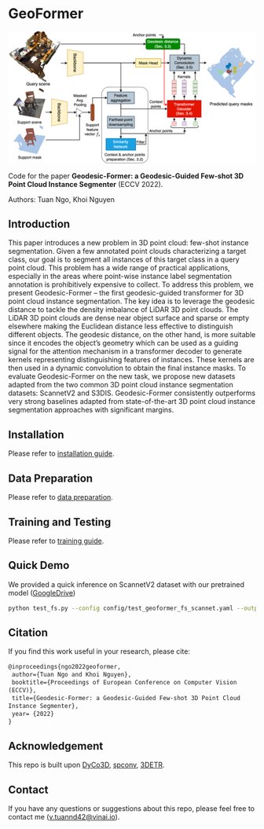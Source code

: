 # GeoFormer
![overview](figs/arch.png)

Code for the paper **Geodesic-Former: a Geodesic-Guided Few-shot 3D Point Cloud Instance Segmenter** (ECCV 2022).

Authors: Tuan Ngo, Khoi Nguyen

## Introduction
This paper introduces a new problem in 3D point cloud: few-shot instance segmentation. Given a few annotated point clouds characterizing a target class, our goal is to segment all instances of this target class in a query point cloud. This problem has a wide range of practical applications, especially in the areas where point-wise instance label segmentation annotation is prohibitively expensive to collect. To address this problem, we present Geodesic-Former – the first geodesic-guided transformer for 3D point cloud instance segmentation. The key idea is to leverage the geodesic distance to tackle the density imbalance of LiDAR 3D point clouds. The LiDAR 3D point clouds are dense near object surface and sparse or empty elsewhere making the Euclidean distance less effective to distinguish different objects. The geodesic distance, on the other hand, is more suitable since it encodes the object’s geometry which can be used as a guiding signal for the attention mechanism in a transformer decoder to generate kernels representing distinguishing features of instances. These kernels are then used in a dynamic convolution to obtain the final instance masks. To evaluate Geodesic-Former on the new task, we propose new datasets adapted from the two common 3D point cloud instance segmentation datasets: ScannetV2 and S3DIS. Geodesic-Former consistently outperforms very strong baselines adapted from state-of-the-art 3D point cloud instance segmentation approaches with significant margins.

## Installation
Please refer to [installation guide](docs/INSTALL.md).

## Data Preparation
Please refer to [data preparation](docs/DATA_PREPARATION.md).

## Training and Testing
Please refer to [training guide](docs/TRAIN.md).

## Quick Demo

We provided a quick inference on ScannetV2 dataset with our pretrained model ([GoogleDrive](https://drive.google.com/file/d/1HFr2F2YwtitbrblwtKknO5Vuo4xNswXG/view?usp=sharing))

```bash
python test_fs.py --config config/test_geoformer_fs_scannet.yaml --output_path results/test --resume pretrains/best_fs_geoformer_scannet_fold0.pth
```

## Citation
If you find this work useful in your research, please cite:
```
@inproceedings{ngo2022geoformer,
 author={Tuan Ngo and Khoi Nguyen},
 booktitle={Proceedings of European Conference on Computer Vision (ECCV)},
 title={Geodesic-Former: a Geodesic-Guided Few-shot 3D Point Cloud Instance Segmenter},
 year= {2022}
}
```

## Acknowledgement
This repo is built upon [DyCo3D](https://github.com/aim-uofa/DyCo3D), [spconv](https://github.com/traveller59/spconv), [3DETR](https://github.com/facebookresearch/3detr). 

## Contact
If you have any questions or suggestions about this repo, please feel free to contact me (v.tuannd42@vinai.io).
